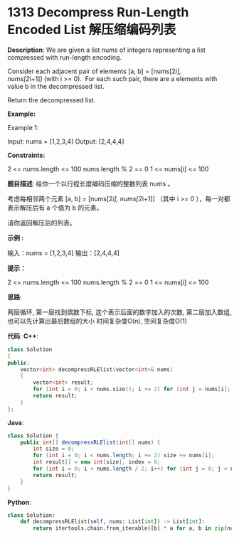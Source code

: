 # 1313 Decompress Run-Length Encoded List 解压缩编码列表

__Description__:
We are given a list nums of integers representing a list compressed with run-length encoding.

Consider each adjacent pair of elements [a, b] = [nums[2*i], nums[2*i+1]] (with i >= 0).  For each such pair, there are a elements with value b in the decompressed list.

Return the decompressed list.

__Example:__

Example 1:

Input: nums = [1,2,3,4]
Output: [2,4,4,4]

__Constraints:__

2 <= nums.length <= 100
nums.length % 2 == 0
1 <= nums[i] <= 100

__题目描述__:
给你一个以行程长度编码压缩的整数列表 nums 。

考虑每相邻两个元素 [a, b] = [nums[2*i], nums[2*i+1]] （其中 i >= 0 ），每一对都表示解压后有 a 个值为 b 的元素。

请你返回解压后的列表。

__示例 :__

输入：nums = [1,2,3,4]
输出：[2,4,4,4]

__提示：__

2 <= nums.length <= 100
nums.length % 2 == 0
1 <= nums[i] <= 100

__思路__:

两层循环, 第一层找到偶数下标, 这个表示后面的数字加入的次数, 第二层加入数组, 也可以先计算出最后数组的大小
时间复杂度O(n), 空间复杂度O(1)

__代码__:
__C++__:

```C++
class Solution 
{
public:
    vector<int> decompressRLElist(vector<int>& nums) 
    {
        vector<int> result;
        for (int i = 0; i < nums.size(); i += 2) for (int j = nums[i]; j > 0; j--) result.push_back(nums[i + 1]);
        return result;
    }
};
```

__Java__:

```Java
class Solution {
    public int[] decompressRLElist(int[] nums) {
        int size = 0;
        for (int i = 0; i < nums.length; i += 2) size += nums[i];
        int result[] = new int[size], index = 0;
        for (int i = 0; i < nums.length / 2; i++) for (int j = 0; j < nums[i * 2]; j++) result[index++] = nums[i * 2 + 1];
        return result;
    }
}
```

__Python__:

```Python
class Solution:
    def decompressRLElist(self, nums: List[int]) -> List[int]:
        return itertools.chain.from_iterable([b] * a for a, b in zip(nums[::2], nums[1::2]))
```
